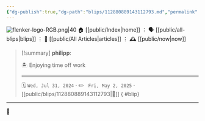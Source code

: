 ```yaml
---
{"dg-publish":true,"dg-path":"blips/112880889143112793.md","permalink":"/blips/112880889143112793/","title":"philipp on mastodon @ 2024-07-31"}
---
```



<div class="transclusion internal-embed is-loaded"><div class="markdown-embed">




![flenker-logo-RGB.png|40](/img/user/attachments/flenker-logo-RGB.png)
🏠 [[public/Index\|home]]  ⋮ 🗣️ [[public/all-blips\|blips]] ⋮  📝 [[public/All Articles\|articles]]  ⋮ 🕰️ [[public/now\|now]]


</div></div>


> [!summary] **philipp**:
>
> 🏝️ Enjoying time off work
> - - -
>
> 🗓️ <code>Wed, Jul 31, 2024</code>  · ✏️ <code> Fri, May 2, 2025</code>  · [[public/blips/112880889143112793\|🔗]]
{ #blip}


- - -

 👾
